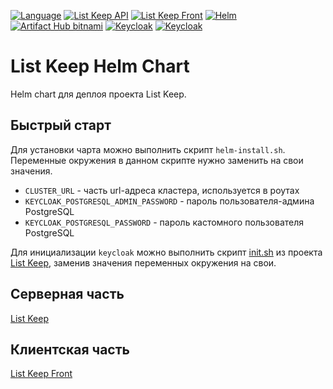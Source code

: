 [![Language](https://img.shields.io/badge/Language-English-blue.svg)](README.md)
[![List Keep API](https://img.shields.io/badge/List%20Keep-Back-informational.svg)](https://github.com/vanbv/list-keep)
[![List Keep Front](https://img.shields.io/badge/List%20Keep-Front-informational.svg)](https://github.com/vanbv/list-keep-front)
[![Helm](https://img.shields.io/badge/-Helm-0F1689?logo=Helm&labelColor=0F1689)](https://helm.sh/)
[![Artifact Hub bitnami](https://img.shields.io/endpoint?url=https://artifacthub.io/badge/repository/bitnami)](https://artifacthub.io/packages/search?repo=bitnami)
[![Keycloak](https://img.shields.io/badge/-Keycloak-blue)](https://www.keycloak.org/)
[![Keycloak](https://img.shields.io/badge/-PostgreSQL-316192?logo=postgresql&logoColor=white)](https://www.postgresql.org/)

# List Keep Helm Chart
Helm chart для деплоя проекта List Keep.

## Быстрый старт
Для установки чарта можно выполнить скрипт `helm-install.sh`. Переменные окружения в данном скрипте нужно заменить на
свои значения.
* `CLUSTER_URL` - часть url-адреса кластера, используется в роутах
* `KEYCLOAK_POSTGRESQL_ADMIN_PASSWORD` - пароль пользователя-админа PostgreSQL
* `KEYCLOAK_POSTGRESQL_PASSWORD` - пароль кастомного пользователя PostgreSQL

Для инициализации `keycloak` можно выполнить скрипт
[init.sh](https://github.com/vanbv/list-keep/blob/main/keycloak/init.sh) из проекта
[List Keep](https://github.com/vanbv/list-keep), заменив значения переменных окружения на свои.

## Серверная часть
[List Keep](https://github.com/vanbv/list-keep)

## Клиентская часть
[List Keep Front](https://github.com/vanbv/list-keep-front)
